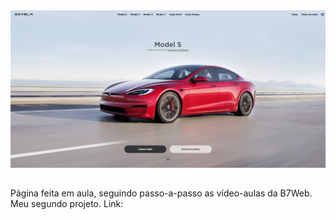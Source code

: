 <img src="image.png" />

##

Página feita em aula, seguindo passo-a-passo as vídeo-aulas da B7Web.
Meu segundo projeto.
Link:
